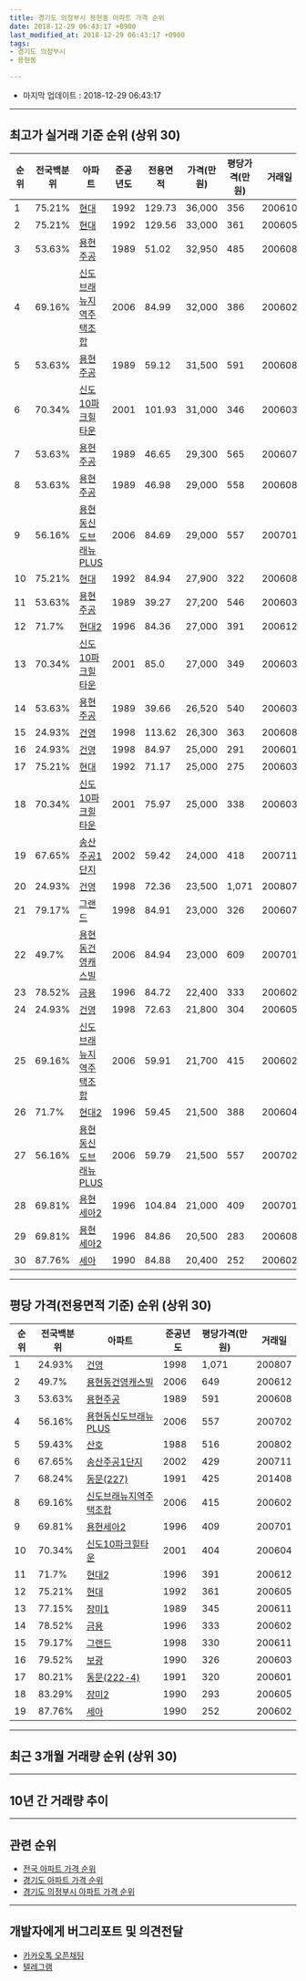 ```yaml
---
title: 경기도 의정부시 용현동 아파트 가격 순위
date: 2018-12-29 06:43:17 +0900
last_modified_at: 2018-12-29 06:43:17 +0900
tags:
- 경기도 의정부시
- 용현동

---
```


* 마지막 업데이트 : 2018-12-29 06:43:17

---

## 최고가 실거래 기준 순위 (상위 30)


|순위|전국백분위|아파트|준공년도|전용면적|가격(만원)|평당가격(만원)|거래일|
|---|---|---|---|---|---|---|---|
|1|75.21%|[현대](https://search.naver.com/search.naver?query=%EA%B2%BD%EA%B8%B0%EB%8F%84+%EC%9D%98%EC%A0%95%EB%B6%80%EC%8B%9C+%EC%9A%A9%ED%98%84%EB%8F%99+%ED%98%84%EB%8C%80)|1992|129.73|36,000|356|200610|
|2|75.21%|[현대](https://search.naver.com/search.naver?query=%EA%B2%BD%EA%B8%B0%EB%8F%84+%EC%9D%98%EC%A0%95%EB%B6%80%EC%8B%9C+%EC%9A%A9%ED%98%84%EB%8F%99+%ED%98%84%EB%8C%80)|1992|129.56|33,000|361|200605|
|3|53.63%|[용현주공](https://search.naver.com/search.naver?query=%EA%B2%BD%EA%B8%B0%EB%8F%84+%EC%9D%98%EC%A0%95%EB%B6%80%EC%8B%9C+%EC%9A%A9%ED%98%84%EB%8F%99+%EC%9A%A9%ED%98%84%EC%A3%BC%EA%B3%B5)|1989|51.02|32,950|485|200608|
|4|69.16%|[신도브래뉴지역주택조합](https://search.naver.com/search.naver?query=%EA%B2%BD%EA%B8%B0%EB%8F%84+%EC%9D%98%EC%A0%95%EB%B6%80%EC%8B%9C+%EC%9A%A9%ED%98%84%EB%8F%99+%EC%8B%A0%EB%8F%84%EB%B8%8C%EB%9E%98%EB%89%B4%EC%A7%80%EC%97%AD%EC%A3%BC%ED%83%9D%EC%A1%B0%ED%95%A9)|2006|84.99|32,000|386|200602|
|5|53.63%|[용현주공](https://search.naver.com/search.naver?query=%EA%B2%BD%EA%B8%B0%EB%8F%84+%EC%9D%98%EC%A0%95%EB%B6%80%EC%8B%9C+%EC%9A%A9%ED%98%84%EB%8F%99+%EC%9A%A9%ED%98%84%EC%A3%BC%EA%B3%B5)|1989|59.12|31,500|591|200608|
|6|70.34%|[신도10파크힐타운](https://search.naver.com/search.naver?query=%EA%B2%BD%EA%B8%B0%EB%8F%84+%EC%9D%98%EC%A0%95%EB%B6%80%EC%8B%9C+%EC%9A%A9%ED%98%84%EB%8F%99+%EC%8B%A0%EB%8F%8410%ED%8C%8C%ED%81%AC%ED%9E%90%ED%83%80%EC%9A%B4)|2001|101.93|31,000|346|200603|
|7|53.63%|[용현주공](https://search.naver.com/search.naver?query=%EA%B2%BD%EA%B8%B0%EB%8F%84+%EC%9D%98%EC%A0%95%EB%B6%80%EC%8B%9C+%EC%9A%A9%ED%98%84%EB%8F%99+%EC%9A%A9%ED%98%84%EC%A3%BC%EA%B3%B5)|1989|46.65|29,300|565|200607|
|8|53.63%|[용현주공](https://search.naver.com/search.naver?query=%EA%B2%BD%EA%B8%B0%EB%8F%84+%EC%9D%98%EC%A0%95%EB%B6%80%EC%8B%9C+%EC%9A%A9%ED%98%84%EB%8F%99+%EC%9A%A9%ED%98%84%EC%A3%BC%EA%B3%B5)|1989|46.98|29,000|558|200608|
|9|56.16%|[용현동신도브래뉴PLUS](https://search.naver.com/search.naver?query=%EA%B2%BD%EA%B8%B0%EB%8F%84+%EC%9D%98%EC%A0%95%EB%B6%80%EC%8B%9C+%EC%9A%A9%ED%98%84%EB%8F%99+%EC%9A%A9%ED%98%84%EB%8F%99%EC%8B%A0%EB%8F%84%EB%B8%8C%EB%9E%98%EB%89%B4PLUS)|2006|84.69|29,000|557|200701|
|10|75.21%|[현대](https://search.naver.com/search.naver?query=%EA%B2%BD%EA%B8%B0%EB%8F%84+%EC%9D%98%EC%A0%95%EB%B6%80%EC%8B%9C+%EC%9A%A9%ED%98%84%EB%8F%99+%ED%98%84%EB%8C%80)|1992|84.94|27,900|322|200608|
|11|53.63%|[용현주공](https://search.naver.com/search.naver?query=%EA%B2%BD%EA%B8%B0%EB%8F%84+%EC%9D%98%EC%A0%95%EB%B6%80%EC%8B%9C+%EC%9A%A9%ED%98%84%EB%8F%99+%EC%9A%A9%ED%98%84%EC%A3%BC%EA%B3%B5)|1989|39.27|27,200|546|200603|
|12|71.7%|[현대2](https://search.naver.com/search.naver?query=%EA%B2%BD%EA%B8%B0%EB%8F%84+%EC%9D%98%EC%A0%95%EB%B6%80%EC%8B%9C+%EC%9A%A9%ED%98%84%EB%8F%99+%ED%98%84%EB%8C%802)|1996|84.36|27,000|391|200612|
|13|70.34%|[신도10파크힐타운](https://search.naver.com/search.naver?query=%EA%B2%BD%EA%B8%B0%EB%8F%84+%EC%9D%98%EC%A0%95%EB%B6%80%EC%8B%9C+%EC%9A%A9%ED%98%84%EB%8F%99+%EC%8B%A0%EB%8F%8410%ED%8C%8C%ED%81%AC%ED%9E%90%ED%83%80%EC%9A%B4)|2001|85.0|27,000|349|200603|
|14|53.63%|[용현주공](https://search.naver.com/search.naver?query=%EA%B2%BD%EA%B8%B0%EB%8F%84+%EC%9D%98%EC%A0%95%EB%B6%80%EC%8B%9C+%EC%9A%A9%ED%98%84%EB%8F%99+%EC%9A%A9%ED%98%84%EC%A3%BC%EA%B3%B5)|1989|39.66|26,520|540|200603|
|15|24.93%|[건영](https://search.naver.com/search.naver?query=%EA%B2%BD%EA%B8%B0%EB%8F%84+%EC%9D%98%EC%A0%95%EB%B6%80%EC%8B%9C+%EC%9A%A9%ED%98%84%EB%8F%99+%EA%B1%B4%EC%98%81)|1998|113.62|26,300|363|200608|
|16|24.93%|[건영](https://search.naver.com/search.naver?query=%EA%B2%BD%EA%B8%B0%EB%8F%84+%EC%9D%98%EC%A0%95%EB%B6%80%EC%8B%9C+%EC%9A%A9%ED%98%84%EB%8F%99+%EA%B1%B4%EC%98%81)|1998|84.97|25,000|291|200601|
|17|75.21%|[현대](https://search.naver.com/search.naver?query=%EA%B2%BD%EA%B8%B0%EB%8F%84+%EC%9D%98%EC%A0%95%EB%B6%80%EC%8B%9C+%EC%9A%A9%ED%98%84%EB%8F%99+%ED%98%84%EB%8C%80)|1992|71.17|25,000|275|200603|
|18|70.34%|[신도10파크힐타운](https://search.naver.com/search.naver?query=%EA%B2%BD%EA%B8%B0%EB%8F%84+%EC%9D%98%EC%A0%95%EB%B6%80%EC%8B%9C+%EC%9A%A9%ED%98%84%EB%8F%99+%EC%8B%A0%EB%8F%8410%ED%8C%8C%ED%81%AC%ED%9E%90%ED%83%80%EC%9A%B4)|2001|75.97|25,000|338|200603|
|19|67.65%|[송산주공1단지](https://search.naver.com/search.naver?query=%EA%B2%BD%EA%B8%B0%EB%8F%84+%EC%9D%98%EC%A0%95%EB%B6%80%EC%8B%9C+%EC%9A%A9%ED%98%84%EB%8F%99+%EC%86%A1%EC%82%B0%EC%A3%BC%EA%B3%B51%EB%8B%A8%EC%A7%80)|2002|59.42|24,000|418|200711|
|20|24.93%|[건영](https://search.naver.com/search.naver?query=%EA%B2%BD%EA%B8%B0%EB%8F%84+%EC%9D%98%EC%A0%95%EB%B6%80%EC%8B%9C+%EC%9A%A9%ED%98%84%EB%8F%99+%EA%B1%B4%EC%98%81)|1998|72.36|23,500|1,071|200807|
|21|79.17%|[그랜드](https://search.naver.com/search.naver?query=%EA%B2%BD%EA%B8%B0%EB%8F%84+%EC%9D%98%EC%A0%95%EB%B6%80%EC%8B%9C+%EC%9A%A9%ED%98%84%EB%8F%99+%EA%B7%B8%EB%9E%9C%EB%93%9C)|1998|84.91|23,000|326|200607|
|22|49.7%|[용현동건영캐스빌](https://search.naver.com/search.naver?query=%EA%B2%BD%EA%B8%B0%EB%8F%84+%EC%9D%98%EC%A0%95%EB%B6%80%EC%8B%9C+%EC%9A%A9%ED%98%84%EB%8F%99+%EC%9A%A9%ED%98%84%EB%8F%99%EA%B1%B4%EC%98%81%EC%BA%90%EC%8A%A4%EB%B9%8C)|2006|84.94|23,000|609|200701|
|23|78.52%|[금용](https://search.naver.com/search.naver?query=%EA%B2%BD%EA%B8%B0%EB%8F%84+%EC%9D%98%EC%A0%95%EB%B6%80%EC%8B%9C+%EC%9A%A9%ED%98%84%EB%8F%99+%EA%B8%88%EC%9A%A9)|1996|84.72|22,400|333|200602|
|24|24.93%|[건영](https://search.naver.com/search.naver?query=%EA%B2%BD%EA%B8%B0%EB%8F%84+%EC%9D%98%EC%A0%95%EB%B6%80%EC%8B%9C+%EC%9A%A9%ED%98%84%EB%8F%99+%EA%B1%B4%EC%98%81)|1998|72.63|21,800|304|200605|
|25|69.16%|[신도브래뉴지역주택조합](https://search.naver.com/search.naver?query=%EA%B2%BD%EA%B8%B0%EB%8F%84+%EC%9D%98%EC%A0%95%EB%B6%80%EC%8B%9C+%EC%9A%A9%ED%98%84%EB%8F%99+%EC%8B%A0%EB%8F%84%EB%B8%8C%EB%9E%98%EB%89%B4%EC%A7%80%EC%97%AD%EC%A3%BC%ED%83%9D%EC%A1%B0%ED%95%A9)|2006|59.91|21,700|415|200602|
|26|71.7%|[현대2](https://search.naver.com/search.naver?query=%EA%B2%BD%EA%B8%B0%EB%8F%84+%EC%9D%98%EC%A0%95%EB%B6%80%EC%8B%9C+%EC%9A%A9%ED%98%84%EB%8F%99+%ED%98%84%EB%8C%802)|1996|59.45|21,500|388|200604|
|27|56.16%|[용현동신도브래뉴PLUS](https://search.naver.com/search.naver?query=%EA%B2%BD%EA%B8%B0%EB%8F%84+%EC%9D%98%EC%A0%95%EB%B6%80%EC%8B%9C+%EC%9A%A9%ED%98%84%EB%8F%99+%EC%9A%A9%ED%98%84%EB%8F%99%EC%8B%A0%EB%8F%84%EB%B8%8C%EB%9E%98%EB%89%B4PLUS)|2006|59.79|21,500|557|200702|
|28|69.81%|[용현세아2](https://search.naver.com/search.naver?query=%EA%B2%BD%EA%B8%B0%EB%8F%84+%EC%9D%98%EC%A0%95%EB%B6%80%EC%8B%9C+%EC%9A%A9%ED%98%84%EB%8F%99+%EC%9A%A9%ED%98%84%EC%84%B8%EC%95%842)|1996|104.84|21,000|409|200701|
|29|69.81%|[용현세아2](https://search.naver.com/search.naver?query=%EA%B2%BD%EA%B8%B0%EB%8F%84+%EC%9D%98%EC%A0%95%EB%B6%80%EC%8B%9C+%EC%9A%A9%ED%98%84%EB%8F%99+%EC%9A%A9%ED%98%84%EC%84%B8%EC%95%842)|1996|84.86|20,500|283|200608|
|30|87.76%|[세아](https://search.naver.com/search.naver?query=%EA%B2%BD%EA%B8%B0%EB%8F%84+%EC%9D%98%EC%A0%95%EB%B6%80%EC%8B%9C+%EC%9A%A9%ED%98%84%EB%8F%99+%EC%84%B8%EC%95%84)|1990|84.88|20,400|252|200602|


---

## 평당 가격(전용면적 기준) 순위 (상위 30)


|순위|전국백분위|아파트|준공년도|평당가격(만원)|거래일|
|---|---|---|---|---|---|
|1|24.93%|[건영](https://search.naver.com/search.naver?query=%EA%B2%BD%EA%B8%B0%EB%8F%84+%EC%9D%98%EC%A0%95%EB%B6%80%EC%8B%9C+%EC%9A%A9%ED%98%84%EB%8F%99+%EA%B1%B4%EC%98%81)|1998|1,071|200807|
|2|49.7%|[용현동건영캐스빌](https://search.naver.com/search.naver?query=%EA%B2%BD%EA%B8%B0%EB%8F%84+%EC%9D%98%EC%A0%95%EB%B6%80%EC%8B%9C+%EC%9A%A9%ED%98%84%EB%8F%99+%EC%9A%A9%ED%98%84%EB%8F%99%EA%B1%B4%EC%98%81%EC%BA%90%EC%8A%A4%EB%B9%8C)|2006|649|200612|
|3|53.63%|[용현주공](https://search.naver.com/search.naver?query=%EA%B2%BD%EA%B8%B0%EB%8F%84+%EC%9D%98%EC%A0%95%EB%B6%80%EC%8B%9C+%EC%9A%A9%ED%98%84%EB%8F%99+%EC%9A%A9%ED%98%84%EC%A3%BC%EA%B3%B5)|1989|591|200608|
|4|56.16%|[용현동신도브래뉴PLUS](https://search.naver.com/search.naver?query=%EA%B2%BD%EA%B8%B0%EB%8F%84+%EC%9D%98%EC%A0%95%EB%B6%80%EC%8B%9C+%EC%9A%A9%ED%98%84%EB%8F%99+%EC%9A%A9%ED%98%84%EB%8F%99%EC%8B%A0%EB%8F%84%EB%B8%8C%EB%9E%98%EB%89%B4PLUS)|2006|557|200702|
|5|59.43%|[산호](https://search.naver.com/search.naver?query=%EA%B2%BD%EA%B8%B0%EB%8F%84+%EC%9D%98%EC%A0%95%EB%B6%80%EC%8B%9C+%EC%9A%A9%ED%98%84%EB%8F%99+%EC%82%B0%ED%98%B8)|1988|516|200802|
|6|67.65%|[송산주공1단지](https://search.naver.com/search.naver?query=%EA%B2%BD%EA%B8%B0%EB%8F%84+%EC%9D%98%EC%A0%95%EB%B6%80%EC%8B%9C+%EC%9A%A9%ED%98%84%EB%8F%99+%EC%86%A1%EC%82%B0%EC%A3%BC%EA%B3%B51%EB%8B%A8%EC%A7%80)|2002|429|200711|
|7|68.24%|[동문(227)](https://search.naver.com/search.naver?query=%EA%B2%BD%EA%B8%B0%EB%8F%84+%EC%9D%98%EC%A0%95%EB%B6%80%EC%8B%9C+%EC%9A%A9%ED%98%84%EB%8F%99+%EB%8F%99%EB%AC%B8%28227%29)|1991|425|201408|
|8|69.16%|[신도브래뉴지역주택조합](https://search.naver.com/search.naver?query=%EA%B2%BD%EA%B8%B0%EB%8F%84+%EC%9D%98%EC%A0%95%EB%B6%80%EC%8B%9C+%EC%9A%A9%ED%98%84%EB%8F%99+%EC%8B%A0%EB%8F%84%EB%B8%8C%EB%9E%98%EB%89%B4%EC%A7%80%EC%97%AD%EC%A3%BC%ED%83%9D%EC%A1%B0%ED%95%A9)|2006|415|200602|
|9|69.81%|[용현세아2](https://search.naver.com/search.naver?query=%EA%B2%BD%EA%B8%B0%EB%8F%84+%EC%9D%98%EC%A0%95%EB%B6%80%EC%8B%9C+%EC%9A%A9%ED%98%84%EB%8F%99+%EC%9A%A9%ED%98%84%EC%84%B8%EC%95%842)|1996|409|200701|
|10|70.34%|[신도10파크힐타운](https://search.naver.com/search.naver?query=%EA%B2%BD%EA%B8%B0%EB%8F%84+%EC%9D%98%EC%A0%95%EB%B6%80%EC%8B%9C+%EC%9A%A9%ED%98%84%EB%8F%99+%EC%8B%A0%EB%8F%8410%ED%8C%8C%ED%81%AC%ED%9E%90%ED%83%80%EC%9A%B4)|2001|404|200604|
|11|71.7%|[현대2](https://search.naver.com/search.naver?query=%EA%B2%BD%EA%B8%B0%EB%8F%84+%EC%9D%98%EC%A0%95%EB%B6%80%EC%8B%9C+%EC%9A%A9%ED%98%84%EB%8F%99+%ED%98%84%EB%8C%802)|1996|391|200612|
|12|75.21%|[현대](https://search.naver.com/search.naver?query=%EA%B2%BD%EA%B8%B0%EB%8F%84+%EC%9D%98%EC%A0%95%EB%B6%80%EC%8B%9C+%EC%9A%A9%ED%98%84%EB%8F%99+%ED%98%84%EB%8C%80)|1992|361|200605|
|13|77.15%|[장미1](https://search.naver.com/search.naver?query=%EA%B2%BD%EA%B8%B0%EB%8F%84+%EC%9D%98%EC%A0%95%EB%B6%80%EC%8B%9C+%EC%9A%A9%ED%98%84%EB%8F%99+%EC%9E%A5%EB%AF%B81)|1989|345|200611|
|14|78.52%|[금용](https://search.naver.com/search.naver?query=%EA%B2%BD%EA%B8%B0%EB%8F%84+%EC%9D%98%EC%A0%95%EB%B6%80%EC%8B%9C+%EC%9A%A9%ED%98%84%EB%8F%99+%EA%B8%88%EC%9A%A9)|1996|333|200602|
|15|79.17%|[그랜드](https://search.naver.com/search.naver?query=%EA%B2%BD%EA%B8%B0%EB%8F%84+%EC%9D%98%EC%A0%95%EB%B6%80%EC%8B%9C+%EC%9A%A9%ED%98%84%EB%8F%99+%EA%B7%B8%EB%9E%9C%EB%93%9C)|1998|330|200611|
|16|79.52%|[보광](https://search.naver.com/search.naver?query=%EA%B2%BD%EA%B8%B0%EB%8F%84+%EC%9D%98%EC%A0%95%EB%B6%80%EC%8B%9C+%EC%9A%A9%ED%98%84%EB%8F%99+%EB%B3%B4%EA%B4%91)|1990|326|200603|
|17|80.21%|[동문(222-4)](https://search.naver.com/search.naver?query=%EA%B2%BD%EA%B8%B0%EB%8F%84+%EC%9D%98%EC%A0%95%EB%B6%80%EC%8B%9C+%EC%9A%A9%ED%98%84%EB%8F%99+%EB%8F%99%EB%AC%B8%28222-4%29)|1991|320|200601|
|18|83.29%|[장미2](https://search.naver.com/search.naver?query=%EA%B2%BD%EA%B8%B0%EB%8F%84+%EC%9D%98%EC%A0%95%EB%B6%80%EC%8B%9C+%EC%9A%A9%ED%98%84%EB%8F%99+%EC%9E%A5%EB%AF%B82)|1990|293|200605|
|19|87.76%|[세아](https://search.naver.com/search.naver?query=%EA%B2%BD%EA%B8%B0%EB%8F%84+%EC%9D%98%EC%A0%95%EB%B6%80%EC%8B%9C+%EC%9A%A9%ED%98%84%EB%8F%99+%EC%84%B8%EC%95%84)|1990|252|200602|


---

## 최근 3개월 거래량 순위 (상위 30)


<div style="width:100%;">
    <canvas id="deal_count_ranking" height="250"></canvas>
</div>


<script>
new Chart(document.getElementById("deal_count_ranking"), {
    type: 'horizontalBar',
    data: {
        labels: ['용현주공', '현대', '송산주공1단지', '신도브래뉴지역주택조합', '용현동신도브래뉴PLUS', '보광', '그랜드', '건영', '현대2', '용현동건영캐스빌', '신도10파크힐타운', '금용', '산호', '동문(222-4)', '장미2', '장미1', '용현세아2', '세아'],
        datasets: [{
            label: '실거래 수',
            data: [30, 21, 20, 15, 13, 9, 8, 7, 6, 5, 4, 4, 3, 2, 2, 2, 1, 1],
            borderColor: "rgba(255, 0, 128, 1)",
            backgroundColor: "rgba(255, 0, 128, 0.5)",
            fill: false,
        }]
    },
    options: {
        responsive: true,
        title: {
            display: true,
            text: '최근 3개월 거래량 순위'
        },
        tooltips: {
            mode: 'index',
            intersect: false,
            callbacks: {
                title: function(tooltipItems, data) {
                    return "실거래 수:";
                },
                label: function(tooltipItem, data) {
                    return data.labels[tooltipItem.index] + ": " + tooltipItem.xLabel;
                }
            }
        },
        hover: {
            mode: 'nearest',
            intersect: true
        },
        scales: {
            xAxes: [{
                display: true,
                scaleLabel: {
                    display: true,
                    labelString: '실거래 수'
                },
                ticks: {
                    suggestedMin: 0,
                }
            }],
            yAxes: [{
                display: true,
                ticks: {
                    autoSkip: false,
                    callback: function(value, index, values) {
                        if (value.length > 15)
                            return value.substr(0, 13) + "...";
                        else
                            return value;
                    }
                },
                scaleLabel: {
                    display: false,
                }
            }]
        }
    }
});

</script>


---

## 10년 간 거래량 추이


<div style="width:100%;">
    <canvas id="deal_progress" height="250"></canvas>
</div>

<script>
new Chart(document.getElementById("deal_progress"), {
    type: 'line',
    data: {
        labels: ['200812','200901','200902','200903','200904','200905','200906','200907','200908','200909','200910','200911','200912','201001','201002','201003','201004','201005','201006','201007','201008','201009','201010','201011','201012','201101','201102','201103','201104','201105','201106','201107','201108','201109','201110','201111','201112','201201','201202','201203','201204','201205','201206','201207','201208','201209','201210','201211','201212','201301','201302','201303','201304','201305','201306','201307','201308','201309','201310','201311','201312','201401','201402','201403','201404','201405','201406','201407','201408','201409','201410','201411','201412','201501','201502','201503','201504','201505','201506','201507','201508','201509','201510','201511','201512','201601','201602','201603','201604','201605','201606','201607','201608','201609','201610','201611','201612','201701','201702','201703','201704','201705','201706','201707','201708','201709','201710','201711','201712','201801','201802','201803','201804','201805','201806','201807','201808','201809','201810','201811','201812'],
        datasets: [{
            label: '실거래 수',
            pointRadius: 1,
            data: [9, 13, 15, 38, 54, 44, 36, 44, 50, 56, 32, 26, 20, 33, 22, 26, 26, 14, 16, 21, 17, 20, 44, 49, 24, 54, 42, 52, 34, 32, 33, 26, 29, 47, 53, 33, 25, 18, 43, 37, 40, 25, 32, 18, 29, 31, 36, 41, 32, 19, 30, 36, 48, 55, 31, 32, 51, 58, 60, 34, 32, 43, 61, 79, 51, 35, 28, 70, 88, 88, 73, 53, 48, 81, 72, 125, 78, 80, 74, 75, 66, 80, 98, 72, 41, 41, 66, 90, 65, 77, 49, 77, 56, 64, 81, 42, 45, 23, 52, 36, 43, 69, 65, 76, 61, 73, 41, 63, 42, 56, 60, 49, 32, 42, 32, 45, 44, 61, 94, 43, 16],
            borderColor: "rgba(255, 201, 14, 1)",
            backgroundColor: "rgba(255, 201, 14, 0.5)",
            fill: true,
        }]
    },
    options: {
        responsive: true,
        title: {
            display: true,
            text: '10년간 거래량 추이'
        },
        tooltips: {
            mode: 'index',
            intersect: false,
        },
        hover: {
            mode: 'nearest',
            intersect: true
        },
        scales: {
            xAxes: [{
                display: true,
                scaleLabel: {
                    display: true,
                    labelString: '년/월'
                }
            }],
            yAxes: [{
                display: true,
                ticks: {
                    suggestedMin: 0,
                },
                scaleLabel: {
                    display: true,
                    labelString: '실거래 수'
                }
            }]
        }
    }
});

</script>


---

## 관련 순위

- [전국 아파트 가격 순위](https://inasie.github.io/apt-ranking/전국)
- [경기도 아파트 가격 순위](https://inasie.github.io/apt-ranking/경기도)
- [경기도 의정부시 아파트 가격 순위](https://inasie.github.io/apt-ranking/경기도-의정부시)


---

## 개발자에게 버그리포트 및 의견전달

- [카카오톡 오픈채팅](https://open.kakao.com/o/gLJUAP4)
- [텔레그램](https://t.me/inasie)

